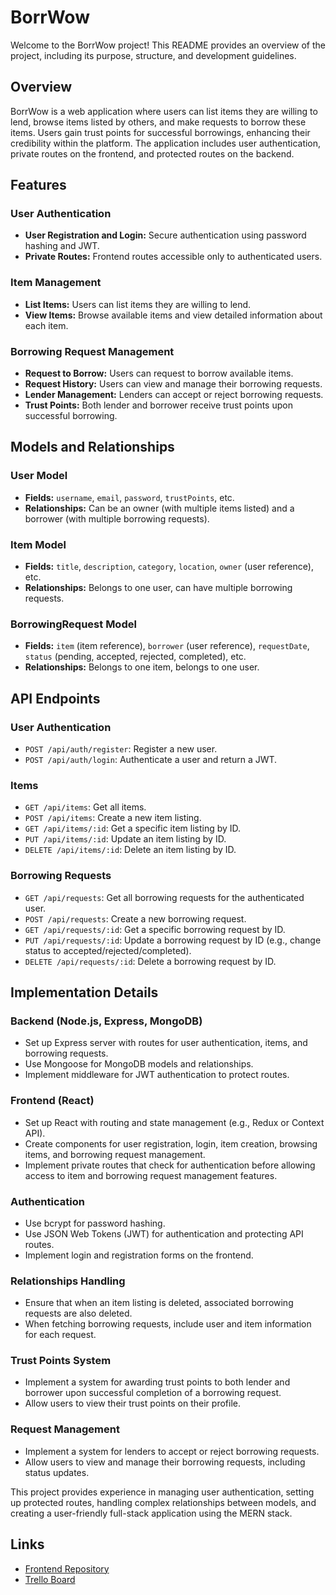 # BorrWow

Welcome to the BorrWow project! This README provides an overview of the project, including its purpose, structure, and development guidelines.

## Overview

BorrWow is a web application where users can list items they are willing to lend, browse items listed by others, and make requests to borrow these items. Users gain trust points for successful borrowings, enhancing their credibility within the platform. The application includes user authentication, private routes on the frontend, and protected routes on the backend.

## Features

### User Authentication
- **User Registration and Login:** Secure authentication using password hashing and JWT.
- **Private Routes:** Frontend routes accessible only to authenticated users.

### Item Management
- **List Items:** Users can list items they are willing to lend.
- **View Items:** Browse available items and view detailed information about each item.

### Borrowing Request Management
- **Request to Borrow:** Users can request to borrow available items.
- **Request History:** Users can view and manage their borrowing requests.
- **Lender Management:** Lenders can accept or reject borrowing requests.
- **Trust Points:** Both lender and borrower receive trust points upon successful borrowing.

## Models and Relationships

### User Model
- **Fields:** `username`, `email`, `password`, `trustPoints`, etc.
- **Relationships:** Can be an owner (with multiple items listed) and a borrower (with multiple borrowing requests).

### Item Model
- **Fields:** `title`, `description`, `category`, `location`, `owner` (user reference), etc.
- **Relationships:** Belongs to one user, can have multiple borrowing requests.

### BorrowingRequest Model
- **Fields:** `item` (item reference), `borrower` (user reference), `requestDate`, `status` (pending, accepted, rejected, completed), etc.
- **Relationships:** Belongs to one item, belongs to one user.

## API Endpoints

### User Authentication
- `POST /api/auth/register`: Register a new user.
- `POST /api/auth/login`: Authenticate a user and return a JWT.

### Items
- `GET /api/items`: Get all items.
- `POST /api/items`: Create a new item listing.
- `GET /api/items/:id`: Get a specific item listing by ID.
- `PUT /api/items/:id`: Update an item listing by ID.
- `DELETE /api/items/:id`: Delete an item listing by ID.

### Borrowing Requests
- `GET /api/requests`: Get all borrowing requests for the authenticated user.
- `POST /api/requests`: Create a new borrowing request.
- `GET /api/requests/:id`: Get a specific borrowing request by ID.
- `PUT /api/requests/:id`: Update a borrowing request by ID (e.g., change status to accepted/rejected/completed).
- `DELETE /api/requests/:id`: Delete a borrowing request by ID.

## Implementation Details

### Backend (Node.js, Express, MongoDB)
- Set up Express server with routes for user authentication, items, and borrowing requests.
- Use Mongoose for MongoDB models and relationships.
- Implement middleware for JWT authentication to protect routes.

### Frontend (React)
- Set up React with routing and state management (e.g., Redux or Context API).
- Create components for user registration, login, item creation, browsing items, and borrowing request management.
- Implement private routes that check for authentication before allowing access to item and borrowing request management features.

### Authentication
- Use bcrypt for password hashing.
- Use JSON Web Tokens (JWT) for authentication and protecting API routes.
- Implement login and registration forms on the frontend.

### Relationships Handling
- Ensure that when an item listing is deleted, associated borrowing requests are also deleted.
- When fetching borrowing requests, include user and item information for each request.

### Trust Points System
- Implement a system for awarding trust points to both lender and borrower upon successful completion of a borrowing request.
- Allow users to view their trust points on their profile.

### Request Management
- Implement a system for lenders to accept or reject borrowing requests.
- Allow users to view and manage their borrowing requests, including status updates.

This project provides experience in managing user authentication, setting up protected routes, handling complex relationships between models, and creating a user-friendly full-stack application using the MERN stack.

## Links

- [Frontend Repository](https://github.com/hannakayes/frontend_borrWow)
- [Trello Board](https://trello.com/b/jfamD4u0/where-is-my-bird)
